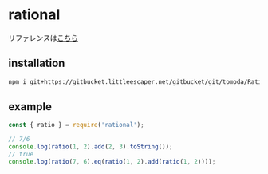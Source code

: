 # rational

リファレンスは[こちら](https://gitbucket.littleescaper.net/gitbucket/tomoda/Rational/pages/index.html)

## installation

```sh
npm i git+https://gitbucket.littleescaper.net/gitbucket/git/tomoda/Rational.git
```

## example

```js
const { ratio } = require('rational');

// 7/6
console.log(ratio(1, 2).add(2, 3).toString());
// true
console.log(ratio(7, 6).eq(ratio(1, 2).add(ratio(1, 2))));
```
